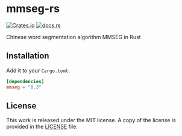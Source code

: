 # mmseg-rs

[![Crates.io](https://img.shields.io/crates/v/mmseg.svg)](https://crates.io/crates/mmseg)
[![docs.rs](https://docs.rs/mmseg/badge.svg)](https://docs.rs/mmseg/)

Chinese word segmentation algorithm MMSEG in Rust

## Installation

Add it to your ``Cargo.toml``:

```toml
[dependencies]
mmseg = "0.3"
```

## License

This work is released under the MIT license. A copy of the license is provided in the [LICENSE](./LICENSE) file.
